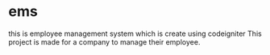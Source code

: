 # ems
this is employee management system which is create using codeigniter
This project is made for a company to manage their employee.

